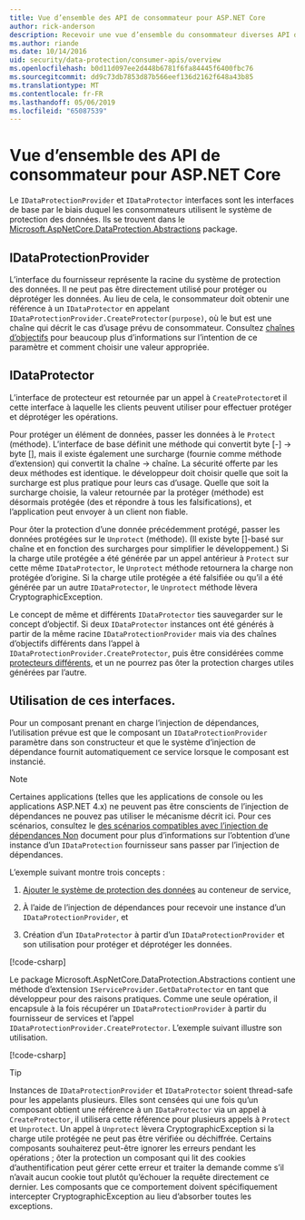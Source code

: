 ```yaml
---
title: Vue d’ensemble des API de consommateur pour ASP.NET Core
author: rick-anderson
description: Recevoir une vue d’ensemble du consommateur diverses API disponibles dans la bibliothèque de protection de données ASP.NET Core.
ms.author: riande
ms.date: 10/14/2016
uid: security/data-protection/consumer-apis/overview
ms.openlocfilehash: b0d11d097ee2d448b6781f6fa84445f6400fbc76
ms.sourcegitcommit: dd9c73db7853d87b566eef136d2162f648a43b85
ms.translationtype: MT
ms.contentlocale: fr-FR
ms.lasthandoff: 05/06/2019
ms.locfileid: "65087539"
---
```

# <a name="consumer-apis-overview-for-aspnet-core"></a>Vue d’ensemble des API de consommateur pour ASP.NET Core

Le `IDataProtectionProvider` et `IDataProtector` interfaces sont les interfaces de base par le biais duquel les consommateurs utilisent le système de protection des données. Ils se trouvent dans le [Microsoft.AspNetCore.DataProtection.Abstractions](https://www.nuget.org/packages/Microsoft.AspNetCore.DataProtection.Abstractions/) package.

## <a name="idataprotectionprovider"></a>IDataProtectionProvider

L’interface du fournisseur représente la racine du système de protection des données. Il ne peut pas être directement utilisé pour protéger ou déprotéger les données. Au lieu de cela, le consommateur doit obtenir une référence à un `IDataProtector` en appelant `IDataProtectionProvider.CreateProtector(purpose)`, où le but est une chaîne qui décrit le cas d’usage prévu de consommateur. Consultez [chaînes d’objectifs](xref:security/data-protection/consumer-apis/purpose-strings) pour beaucoup plus d’informations sur l’intention de ce paramètre et comment choisir une valeur appropriée.

## <a name="idataprotector"></a>IDataProtector

L’interface de protecteur est retournée par un appel à `CreateProtector`et il cette interface à laquelle les clients peuvent utiliser pour effectuer protéger et déprotéger les opérations.

Pour protéger un élément de données, passer les données à le `Protect` (méthode). L’interface de base définit une méthode qui convertit byte [-] -> byte [], mais il existe également une surcharge (fournie comme méthode d’extension) qui convertit la chaîne -> chaîne. La sécurité offerte par les deux méthodes est identique. le développeur doit choisir quelle que soit la surcharge est plus pratique pour leurs cas d’usage. Quelle que soit la surcharge choisie, la valeur retournée par la protéger (méthode) est désormais protégée (des et répondre à tous les falsifications), et l’application peut envoyer à un client non fiable.

Pour ôter la protection d’une donnée précédemment protégé, passer les données protégées sur le `Unprotect` (méthode). (Il existe byte []-basé sur chaîne et en fonction des surcharges pour simplifier le développement.) Si la charge utile protégée a été générée par un appel antérieur à `Protect` sur cette même `IDataProtector`, le `Unprotect` méthode retournera la charge non protégée d’origine. Si la charge utile protégée a été falsifiée ou qu’il a été générée par un autre `IDataProtector`, le `Unprotect` méthode lèvera CryptographicException.

Le concept de même et différents `IDataProtector` ties sauvegarder sur le concept d’objectif. Si deux `IDataProtector` instances ont été générés à partir de la même racine `IDataProtectionProvider` mais via des chaînes d’objectifs différents dans l’appel à `IDataProtectionProvider.CreateProtector`, puis être considérées comme [protecteurs différents](xref:security/data-protection/consumer-apis/purpose-strings), et un ne pourrez pas ôter la protection charges utiles générées par l’autre.

## <a name="consuming-these-interfaces"></a>Utilisation de ces interfaces.

Pour un composant prenant en charge l’injection de dépendances, l’utilisation prévue est que le composant un `IDataProtectionProvider` paramètre dans son constructeur et que le système d’injection de dépendance fournit automatiquement ce service lorsque le composant est instancié.

> [!NOTE]
> Certaines applications (telles que les applications de console ou les applications ASP.NET 4.x) ne peuvent pas être conscients de l’injection de dépendances ne pouvez pas utiliser le mécanisme décrit ici. Pour ces scénarios, consultez le [des scénarios compatibles avec l’injection de dépendances Non](xref:security/data-protection/configuration/non-di-scenarios) document pour plus d’informations sur l’obtention d’une instance d’un `IDataProtection` fournisseur sans passer par l’injection de dépendances.

L’exemple suivant montre trois concepts :

1. [Ajouter le système de protection des données](xref:security/data-protection/configuration/overview) au conteneur de service,

2. À l’aide de l’injection de dépendances pour recevoir une instance d’un `IDataProtectionProvider`, et

3. Création d’un `IDataProtector` à partir d’un `IDataProtectionProvider` et son utilisation pour protéger et déprotéger les données.

[!code-csharp[](../using-data-protection/samples/protectunprotect.cs?highlight=26,34,35,36,37,38,39,40)]

Le package Microsoft.AspNetCore.DataProtection.Abstractions contient une méthode d’extension `IServiceProvider.GetDataProtector` en tant que développeur pour des raisons pratiques. Comme une seule opération, il encapsule à la fois récupérer un `IDataProtectionProvider` à partir du fournisseur de services et l’appel `IDataProtectionProvider.CreateProtector`. L’exemple suivant illustre son utilisation.

[!code-csharp[](./overview/samples/getdataprotector.cs?highlight=15)]

>[!TIP]
> Instances de `IDataProtectionProvider` et `IDataProtector` soient thread-safe pour les appelants plusieurs. Elles sont censées qui une fois qu’un composant obtient une référence à un `IDataProtector` via un appel à `CreateProtector`, il utilisera cette référence pour plusieurs appels à `Protect` et `Unprotect`. Un appel à `Unprotect` lèvera CryptographicException si la charge utile protégée ne peut pas être vérifiée ou déchiffrée. Certains composants souhaiterez peut-être ignorer les erreurs pendant les opérations ; ôter la protection un composant qui lit des cookies d’authentification peut gérer cette erreur et traiter la demande comme s’il n’avait aucun cookie tout plutôt qu’échouer la requête directement ce dernier. Les composants que ce comportement doivent spécifiquement intercepter CryptographicException au lieu d’absorber toutes les exceptions.
